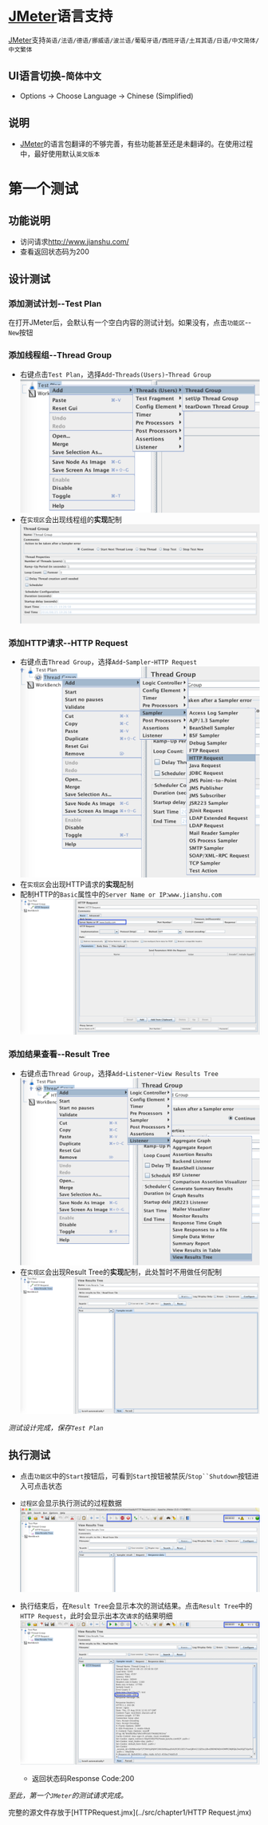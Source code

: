 # [JMeter](http://jmeter.apache.org/)语言支持

[JMeter](http://jmeter.apache.org/)支持`英语/法语/德语/挪威语/波兰语/葡萄牙语/西班牙语/土耳其语/日语/中文简体/中文繁体`

## UI语言切换-`简体中文`

- Options -> Choose Language -> Chinese (Simplified)

## 说明

- [JMeter](http://jmeter.apache.org/)的语言包翻译的不够完善，有些功能甚至还是未翻译的。在使用过程中，最好使用默认`英文版本`

# 第一个测试

## 功能说明

- 访问请求<http://www.jianshu.com/>
- 查看返回状态码为200

## 设计测试

### 添加测试计划--Test Plan

在打开JMeter后，会默认有一个空白内容的测试计划。如果没有，点击`功能区`--`New`按钮

### 添加线程组--Thread Group

- 右键点击`Test Plan`，选择`Add`-`Threads(Users)`-`Thread Group` ![](../img/New-ThreadGroup.png)
- 在`实现区`会出现线程组的**实现**配制 ![](../img/ThreadGroup-config.png)

### 添加HTTP请求--HTTP Request

- 右键点击`Thread Group`，选择`Add`-`Sampler`-`HTTP Request` ![](../img/New-HttpRequest.png)
- 在`实现区`会出现HTTP请求的**实现**配制
- 配制HTTP的`Basic`属性中的`Server Name or IP`:`www.jianshu.com` ![](../img/HttpRequest-config.png)

### 添加结果查看--Result Tree

- 右键点击`Thread Group`，选择`Add`-`Listener`-`View Results Tree` ![](../img/New-ResultTree.png)
- 在`实现区`会出现Result Tree的**实现**配制，此处暂时不用做任何配制 ![](../img/ResultTree-Config.png)

_测试设计完成，保存`Test Plan`_

## 执行测试

- 点击`功能区`中的`Start`按钮后，可看到`Start`按钮被禁灰/`Stop``Shutdown`按钮进入可点击状态
- `过程区`会显示执行测试的过程数据 ![](../img/ExecuteProgress.png)
- 执行结束后，在`Result Tree`会显示本次的测试结果。点击`Result Tree`中的`HTTP Request`，此时会显示出本次`请求`的结果明细 ![](../img/ResultTree-Result.png)

  - 返回状态码Response Code:200

_至此，第一个`JMeter`的测试请求完成。_

完整的源文件存放于[HTTPRequest.jmx](../src/chapter1/HTTP Request.jmx)
